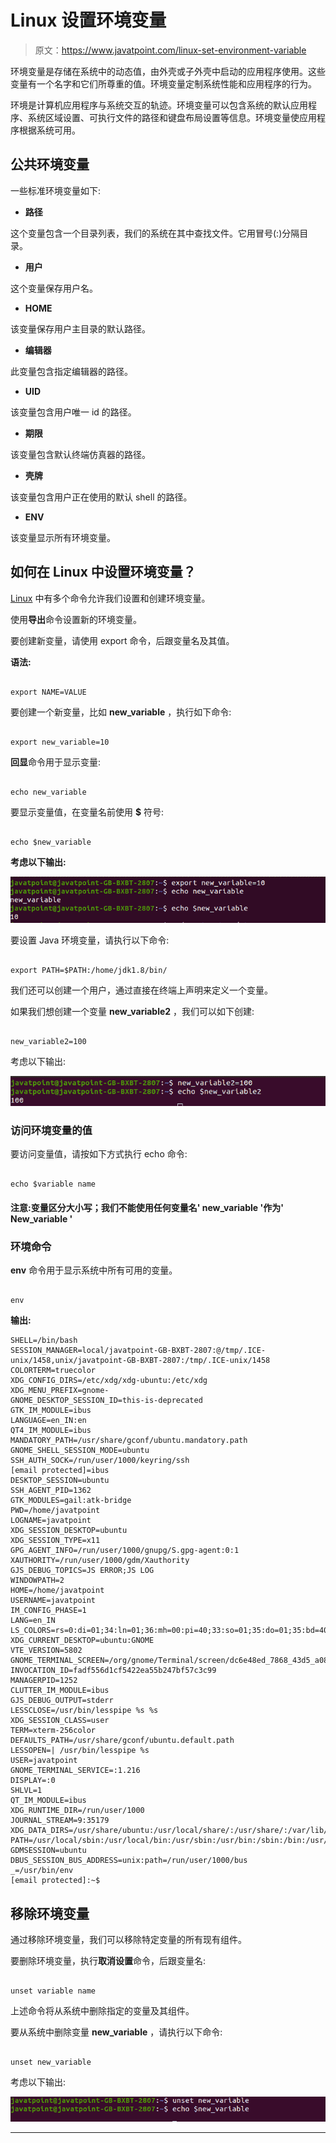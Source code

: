 # Linux 设置环境变量

> 原文：<https://www.javatpoint.com/linux-set-environment-variable>

环境变量是存储在系统中的动态值，由外壳或子外壳中启动的应用程序使用。这些变量有一个名字和它们所尊重的值。环境变量定制系统性能和应用程序的行为。

环境是计算机应用程序与系统交互的轨迹。环境变量可以包含系统的默认应用程序、系统区域设置、可执行文件的路径和键盘布局设置等信息。环境变量使应用程序根据系统可用。

## 公共环境变量

一些标准环境变量如下:

*   **路径**

这个变量包含一个目录列表，我们的系统在其中查找文件。它用冒号(:)分隔目录。

*   **用户**

这个变量保存用户名。

*   **HOME**

该变量保存用户主目录的默认路径。

*   **编辑器**

此变量包含指定编辑器的路径。

*   **UID**

该变量包含用户唯一 id 的路径。

*   **期限**

该变量包含默认终端仿真器的路径。

*   **壳牌**

该变量包含用户正在使用的默认 shell 的路径。

*   **ENV**

该变量显示所有环境变量。

## 如何在 Linux 中设置环境变量？

[Linux](https://www.javatpoint.com/linux-tutorial) 中有多个命令允许我们设置和创建环境变量。

使用**导出**命令设置新的环境变量。

要创建新变量，请使用 export 命令，后跟变量名及其值。

**语法:**

```

export NAME=VALUE

```

要创建一个新变量，比如 **new_variable** ，执行如下命令:

```

export new_variable=10

```

**回显**命令用于显示变量:

```

echo new_variable

```

要显示变量值，在变量名前使用 **$** 符号:

```

echo $new_variable

```

**考虑以下输出:**

![Linux Set Environment Variable](img/32a648050bbb0b4a01f2f35e0abe8533.png)

要设置 Java 环境变量，请执行以下命令:

```

export PATH=$PATH:/home/jdk1.8/bin/

```

我们还可以创建一个用户，通过直接在终端上声明来定义一个变量。

如果我们想创建一个变量 **new_variable2** ，我们可以如下创建:

```

new_variable2=100

```

考虑以下输出:

![Linux Set Environment Variable](img/244e16c5ba51b5e496e876d6827ddee8.png)

### 访问环境变量的值

要访问变量值，请按如下方式执行 echo 命令:

```

echo $variable name

```

#### 注意:变量区分大小写；我们不能使用任何变量名' new_variable '作为' New_variable '

### 环境命令

**env** 命令用于显示系统中所有可用的变量。

```

env 

```

**输出:**

```
SHELL=/bin/bash
SESSION_MANAGER=local/javatpoint-GB-BXBT-2807:@/tmp/.ICE-unix/1458,unix/javatpoint-GB-BXBT-2807:/tmp/.ICE-unix/1458
COLORTERM=truecolor
XDG_CONFIG_DIRS=/etc/xdg/xdg-ubuntu:/etc/xdg
XDG_MENU_PREFIX=gnome-
GNOME_DESKTOP_SESSION_ID=this-is-deprecated
GTK_IM_MODULE=ibus
LANGUAGE=en_IN:en
QT4_IM_MODULE=ibus
MANDATORY_PATH=/usr/share/gconf/ubuntu.mandatory.path
GNOME_SHELL_SESSION_MODE=ubuntu
SSH_AUTH_SOCK=/run/user/1000/keyring/ssh
[email protected]=ibus
DESKTOP_SESSION=ubuntu
SSH_AGENT_PID=1362
GTK_MODULES=gail:atk-bridge
PWD=/home/javatpoint
LOGNAME=javatpoint
XDG_SESSION_DESKTOP=ubuntu
XDG_SESSION_TYPE=x11
GPG_AGENT_INFO=/run/user/1000/gnupg/S.gpg-agent:0:1
XAUTHORITY=/run/user/1000/gdm/Xauthority
GJS_DEBUG_TOPICS=JS ERROR;JS LOG
WINDOWPATH=2
HOME=/home/javatpoint
USERNAME=javatpoint
IM_CONFIG_PHASE=1
LANG=en_IN
LS_COLORS=rs=0:di=01;34:ln=01;36:mh=00:pi=40;33:so=01;35:do=01;35:bd=40;33;01:cd=40;33;01:or=40;31;01:mi=00:su=37;41:sg=30;43:ca=30;41:tw=30;42:ow=34;42:st=37;44:ex=01;32:*.tar=01;31:*.tgz=01;31:*.arc=01;31:*.arj=01;31:*.taz=01;31:*.lha=01;31:*.lz4=01;31:*.lzh=01;31:*.lzma=01;31:*.tlz=01;31:*.txz=01;31:*.tzo=01;31:*.t7z=01;31:*.zip=01;31:*.z=01;31:*.dz=01;31:*.gz=01;31:*.lrz=01;31:*.lz=01;31:*.lzo=01;31:*.xz=01;31:*.zst=01;31:*.tzst=01;31:*.bz2=01;31:*.bz=01;31:*.tbz=01;31:*.tbz2=01;31:*.tz=01;31:*.deb=01;31:*.rpm=01;31:*.jar=01;31:*.war=01;31:*.ear=01;31:*.sar=01;31:*.rar=01;31:*.alz=01;31:*.ace=01;31:*.zoo=01;31:*.cpio=01;31:*.7z=01;31:*.rz=01;31:*.cab=01;31:*.wim=01;31:*.swm=01;31:*.dwm=01;31:*.esd=01;31:*.jpg=01;35:*.jpeg=01;35:*.mjpg=01;35:*.mjpeg=01;35:*.gif=01;35:*.bmp=01;35:*.pbm=01;35:*.pgm=01;35:*.ppm=01;35:*.tga=01;35:*.xbm=01;35:*.xpm=01;35:*.tif=01;35:*.tiff=01;35:*.png=01;35:*.svg=01;35:*.svgz=01;35:*.mng=01;35:*.pcx=01;35:*.mov=01;35:*.mpg=01;35:*.mpeg=01;35:*.m2v=01;35:*.mkv=01;35:*.webm=01;35:*.ogm=01;35:*.mp4=01;35:*.m4v=01;35:*.mp4v=01;35:*.vob=01;35:*.qt=01;35:*.nuv=01;35:*.wmv=01;35:*.asf=01;35:*.rm=01;35:*.rmvb=01;35:*.flc=01;35:*.avi=01;35:*.fli=01;35:*.flv=01;35:*.gl=01;35:*.dl=01;35:*.xcf=01;35:*.xwd=01;35:*.yuv=01;35:*.cgm=01;35:*.emf=01;35:*.ogv=01;35:*.ogx=01;35:*.aac=00;36:*.au=00;36:*.flac=00;36:*.m4a=00;36:*.mid=00;36:*.midi=00;36:*.mka=00;36:*.mp3=00;36:*.mpc=00;36:*.ogg=00;36:*.ra=00;36:*.wav=00;36:*.oga=00;36:*.opus=00;36:*.spx=00;36:*.xspf=00;36:
XDG_CURRENT_DESKTOP=ubuntu:GNOME
VTE_VERSION=5802
GNOME_TERMINAL_SCREEN=/org/gnome/Terminal/screen/dc6e48ed_7868_43d5_a086_fd6d6a90a74a
INVOCATION_ID=fadf556d1cf5422ea55b247bf57c3c99
MANAGERPID=1252
CLUTTER_IM_MODULE=ibus
GJS_DEBUG_OUTPUT=stderr
LESSCLOSE=/usr/bin/lesspipe %s %s
XDG_SESSION_CLASS=user
TERM=xterm-256color
DEFAULTS_PATH=/usr/share/gconf/ubuntu.default.path
LESSOPEN=| /usr/bin/lesspipe %s
USER=javatpoint
GNOME_TERMINAL_SERVICE=:1.216
DISPLAY=:0
SHLVL=1
QT_IM_MODULE=ibus
XDG_RUNTIME_DIR=/run/user/1000
JOURNAL_STREAM=9:35179
XDG_DATA_DIRS=/usr/share/ubuntu:/usr/local/share/:/usr/share/:/var/lib/snapd/desktop
PATH=/usr/local/sbin:/usr/local/bin:/usr/sbin:/usr/bin:/sbin:/bin:/usr/games:/usr/local/games:/snap/bin
GDMSESSION=ubuntu
DBUS_SESSION_BUS_ADDRESS=unix:path=/run/user/1000/bus
_=/usr/bin/env
[email protected]:~$ 

```

## 移除环境变量

通过移除环境变量，我们可以移除特定变量的所有现有组件。

要删除环境变量，执行**取消设置**命令，后跟变量名:

```

unset variable name

```

上述命令将从系统中删除指定的变量及其组件。

要从系统中删除变量 **new_variable** ，请执行以下命令:

```

unset new_variable

```

考虑以下输出:

![Linux Set Environment Variable](img/f0efdc6dad79fd4183fc799574c80f3e.png)

* * *